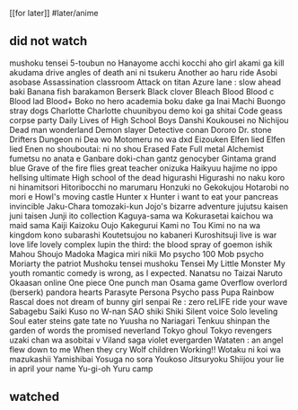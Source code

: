 [[for later]]
#later/anime

## did not watch

mushoku tensei
5-toubun no Hanayome
acchi kocchi
aho girl
akami ga kill
akudama drive
angles of death
ani ni tsukeru
Another
ao haru ride
Asobi asobase
Assassination classroom
Attack on titan
Azure lane : slow ahead
baki
Banana fish
barakamon
Berserk
Black clover
Bleach
Blood 
Blood c
Blood lad
Blood+
Boko no hero academia
boku dake ga Inai Machi
Buongo stray dogs
Charlotte
Charlotte
chuunibyou demo koi ga shitai
Code geass
corpse party
Daily Lives of High School Boys
Danshi Koukousei no Nichijou
Dead man wonderland
Demon slayer
Detective conan
Dororo
Dr. stone
Drifters
Dungeon ni Dea wo Motomeru no wa
dxd
Eizouken
Elfen lied
Elfen lied
Enen no shouboutai: ni no shou
Erased
Fate
Full metal Alchemist
fumetsu no anata e
Ganbare doki-chan
gantz
genocyber
Gintama
grand blue
Grave of the fire flies
great teacher onizuka
Haikyuu
hajime no ippo
hellsing ultimate
High school of the dead
higurashi
Higurashi no naku koro ni
hinamitsori
Hitoribocchi no marumaru
Honzuki no Gekokujou
Hotarobi no mori e
Howl's moving castle
Hunter x Hunter
i want to eat your pancreas
invincible
Jaku-Chara tomozaki-kun
Jojo's bizarre adventure
jujutsu kaisen
juni taisen
Junji ito collection
Kaguya-sama wa Kokurasetai
kaichou wa maid sama
Kaiji
Kaizoku Oujo
Kakegurui
Kami no Tou
Kimi no na wa
kingdom
kono subarashi
Koutetsujou no kabaneri
Kuroshitsuji
live is war
love life
lovely complex
lupin the third: the blood spray of goemon ishik
Mahou Shoujo Madoka Magica
miri nikii
Mo psycho 100
Mob psycho
Moriarty the patriot
Mushoku tensei
mushoku Tensei
My Little Monster
My youth romantic comedy is wrong, as I expected.
Nanatsu no Taizai
Naruto
Okaasan online
One piece
One punch man
Osama game
Overflow
overlord (berserk)
pandora hearts
Parasyte
Persona
Psycho pass
Pupa
Rainbow
Rascal does not dream of bunny girl senpai
Re : zero
reLIFE
ride your wave
Sabagebu
Saiki Kuso no W-nan
SAO
shiki
Shiki
Silent voice
Solo leveling
Soul eater
steins gate
tate no Yuusha no Nariagari
Tenkuu shinpan
the garden of words
the promised neverland
Tokyo ghoul
Tokyo revengers
uzaki chan wa asobitai
v
Viland saga
violet evergarden
Wataten : an angel flew down to me
When they cry
Wolf children
Working!!
Wotaku ni koi wa mazukashii
Yamishibai
Yosuga no sora
Youkoso Jitsuryoku Shiijou
your lie in april
your name
Yu-gi-oh
Yuru camp

## watched 